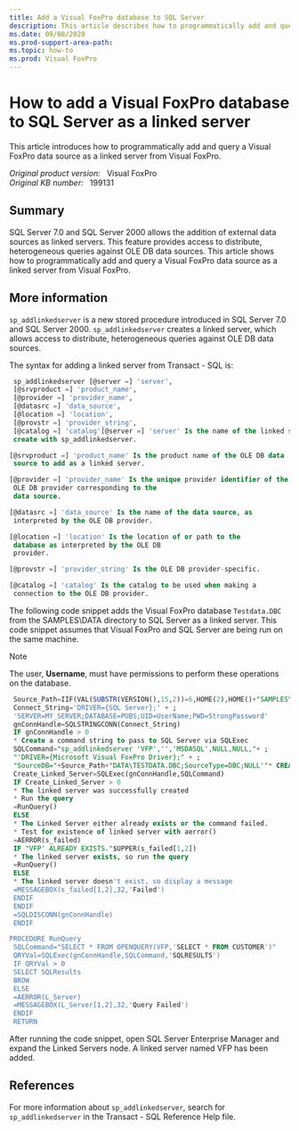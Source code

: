 ```yaml
---
title: Add a Visual FoxPro database to SQL Server
description: This article describes how to programmatically add and query a Visual FoxPro data source as a linked server from Visual FoxPro.
ms.date: 09/08/2020
ms.prod-support-area-path: 
ms.topic: how-to
ms.prod: Visual FoxPro
---
```

# How to add a Visual FoxPro database to SQL Server as a linked server

This article introduces how to programmatically add and query a Visual FoxPro data source as a linked server from Visual FoxPro.

_Original product version:_ &nbsp; Visual FoxPro  
_Original KB number:_ &nbsp; 199131

## Summary

SQL Server 7.0 and SQL Server 2000 allows the addition of external data sources as linked servers. This feature provides access to distribute, heterogeneous queries against OLE DB data sources. This article shows how to programmatically add and query a Visual FoxPro data source as a linked server from Visual FoxPro.

## More information

`sp_addlinkedserver` is a new stored procedure introduced in SQL Server 7.0 and SQL Server 2000. `sp_addlinkedserver` creates a linked server, which allows access to distribute, heterogeneous queries against OLE DB data sources.

The syntax for adding a linked server from Transact - SQL is:

```sql
 sp_addlinkedserver [@server =] 'server',
 [@srvproduct =] 'product_name',
 [@provider =] 'provider_name',
 [@datasrc =] 'data_source',
 [@location =] 'location',
 [@provstr =] 'provider_string',
 [@catalog =] 'catalog'[@server =] 'server' Is the name of the linked server to
 create with sp_addlinkedserver.

[@srvproduct =] 'product_name' Is the product name of the OLE DB data
 source to add as a linked server.

[@provider =] 'provider_name' Is the unique provider identifier of the
 OLE DB provider corresponding to the
 data source.

[@datasrc =] 'data_source' Is the name of the data source, as
 interpreted by the OLE DB provider.

[@location =] 'location' Is the location of or path to the
 database as interpreted by the OLE DB
 provider.

[@provstr =] 'provider_string' Is the OLE DB provider-specific.

[@catalog =] 'catalog' Is the catalog to be used when making a
 connection to the OLE DB provider.
```

The following code snippet adds the Visual FoxPro database `Testdata.DBC` from the SAMPLES\DATA directory to SQL Server as a linked server. This code snippet assumes that Visual FoxPro and SQL Server are being run on the same machine.

> [!NOTE]
> The user, **Username**, must have permissions to perform these operations on the database.

```sql
 Source_Path=IIF(VAL(SUBSTR(VERSION(),15,2))=6,HOME(2),HOME()+"SAMPLES\")
 Connect_String='DRIVER={SQL Server};' + ;
 'SERVER=MY_SERVER;DATABASE=PUBS;UID=UserName;PWD=StrongPassword'
 gnConnHandle=SQLSTRINGCONN(Connect_String)
 IF gnConnHandle > 0
 * Create a command string to pass to SQL Server via SQLExec
 SQLCommand="sp_addlinkedserver 'VFP','','MSDASQL',NULL,NULL,"+ ;
 "'DRIVER={Microsoft Visual FoxPro Driver};" + ;
 "SourceDB="+Source_Path+"DATA\TESTDATA.DBC;SourceType=DBC;NULL'"* CREATE the LINKED Server"
 Create_Linked_Server=SQLExec(gnConnHandle,SQLCommand)
 IF Create_Linked_Server > 0
 * The linked server was successfully created
 * Run the query
 =RunQuery()
 ELSE
 * The Linked Server either already exists or the command failed.
 * Test for existence of linked server with aerror()
 =AERROR(s_failed)
 IF "VFP' ALREADY EXISTS."$UPPER(s_failed[1,2])
 * The linked server exists, so run the query
 =RunQuery()
 ELSE
 * The linked server doesn't exist, so display a message
 =MESSAGEBOX(s_failed[1,2],32,'Failed')
 ENDIF
 ENDIF
 =SQLDISCONN(gnConnHandle)
 ENDIF

PROCEDURE RunQuery
 SQLCommand="SELECT * FROM OPENQUERY(VFP,'SELECT * FROM CUSTOMER')"
 QRYVal=SQLExec(gnConnHandle,SQLCommand,'SQLRESULTS')
 IF QRYVal > 0
 SELECT SQLResults
 BROW
 ELSE
 =AERROR(L_Server)
 =MESSAGEBOX(L_Server[1,2],32,'Query Failed')
 ENDIF
 RETURN
```

After running the code snippet, open SQL Server Enterprise Manager and expand the Linked Servers node. A linked server named VFP has been added.

## References

For more information about `sp_addlinkedserver`, search for `sp_addlinkedserver` in the Transact - SQL Reference Help file.
